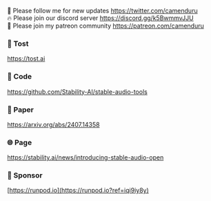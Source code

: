 🐣 Please follow me for new updates https://twitter.com/camenduru <br />
🔥 Please join our discord server https://discord.gg/k5BwmmvJJU <br />
🥳 Please join my patreon community https://patreon.com/camenduru <br />

###  🥪 Tost
https://tost.ai

### 🧬 Code
https://github.com/Stability-AI/stable-audio-tools <br />

### 📄 Paper
https://arxiv.org/abs/2407.14358 <br />

### 🌐 Page
https://stability.ai/news/introducing-stable-audio-open <br />

### 🏢 Sponsor
[https://runpod.io](https://runpod.io?ref=iqi9iy8y)
